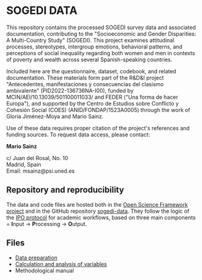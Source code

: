 # SOGEDI DATA

This repository contains the processed SOGEDI survey data and associated documentation, contributing to the "Socioeconomic and Gender Disparities: A Multi-Country Study" (SOGEDI). This project examines attitudinal processes, stereotypes, intergroup emotions, behavioral patterns, and perceptions of social inequality regarding both women and men in contexts of poverty and wealth across several Spanish-speaking countries.

Included here are the questionnaire, dataset, codebook, and related documentation. These materials form part of the R&D&I project "Antecedentes, manifestaciones y consecuencias del clasismo ambivalente" (PID2022-136736NA-I00), funded by MCIN/AEI/10.13039/501100011033/ and FEDER ("Una forma de hacer Europa"), and supported by the Centro de Estudios sobre Conflicto y Cohesión Social (COES) (ANID/FONDAP/1523A0005) through the work of Gloria Jiménez-Moya and Mario Sainz.

Use of these data requires proper citation of the project's references and funding sources. To request data access, please contact:

**Mario Sainz**

c/ Juan del Rosal, No. 10\
Madrid, Spain\
Email: msainz\@psi.uned.es

## Repository and reproducibility

The data and code files are hosted both in the [Open Science Framework project](https://osf.io/nv6rs/) and in the GitHub repository [sogedi-data](https://github.com/Andreas-Lafferte/sogedi-data). They follow the logic of the [IPO protocol](https://github.com/juancarloscastillo/ipo) for academic workflows, based on three main components = **I**nput -\> **P**rocessing -\> **O**utput.


## Files

- [Data preparation](https://sogedi-project.github.io/sogedi-data/processing/01-proc-data.html)
- [Calculation and analysis of variables](https://sogedi-project.github.io/sogedi-data/processing/02-calculation-data.html)
- Methodological manual